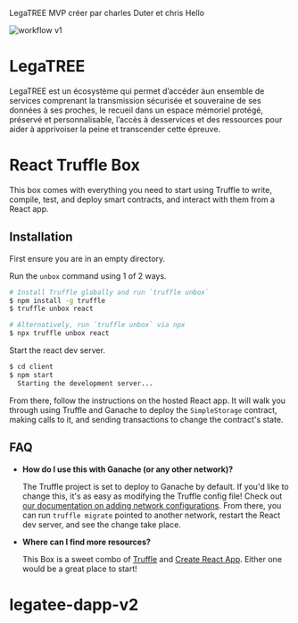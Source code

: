 LegaTREE MVP
créer par charles Duter et chris Hello

![workflow v1](https://user-images.githubusercontent.com/93587059/207128267-bed17da8-dfe5-47f7-9fe5-166a018accfa.png)


# LegaTREE

LegaTREE est un écosystème qui permet d’accéder  àun ensemble de services comprenant la transmission sécurisée et souveraine de ses données à ses
proches, le recueil dans un espace mémoriel protégé, préservé et personnalisable, l’accès à desservices et des ressources pour aider à apprivoiser
la peine et transcender cette épreuve.


# React Truffle Box

This box comes with everything you need to start using Truffle to write, compile, test, and deploy smart contracts, and interact with them from a React app.

## Installation

First ensure you are in an empty directory.

Run the `unbox` command using 1 of 2 ways.

```sh
# Install Truffle globally and run `truffle unbox`
$ npm install -g truffle
$ truffle unbox react
```

```sh
# Alternatively, run `truffle unbox` via npx
$ npx truffle unbox react
```

Start the react dev server.

```sh
$ cd client
$ npm start
  Starting the development server...
```

From there, follow the instructions on the hosted React app. It will walk you through using Truffle and Ganache to deploy the `SimpleStorage` contract, making calls to it, and sending transactions to change the contract's state.

## FAQ

- __How do I use this with Ganache (or any other network)?__

  The Truffle project is set to deploy to Ganache by default. If you'd like to change this, it's as easy as modifying the Truffle config file! Check out [our documentation on adding network configurations](https://trufflesuite.com/docs/truffle/reference/configuration/#networks). From there, you can run `truffle migrate` pointed to another network, restart the React dev server, and see the change take place.

- __Where can I find more resources?__

  This Box is a sweet combo of [Truffle](https://trufflesuite.com) and [Create React App](https://create-react-app.dev). Either one would be a great place to start!
# legatee-dapp-v2
